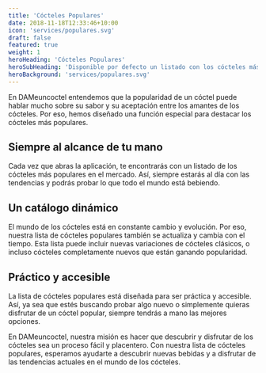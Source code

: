 ```yaml
---
title: 'Cócteles Populares'
date: 2018-11-18T12:33:46+10:00
icon: 'services/populares.svg'
draft: false
featured: true
weight: 1
heroHeading: 'Cócteles Populares'
heroSubHeading: 'Disponible por defecto un listado con los cócteles más populares de la aplicación'
heroBackground: 'services/populares.svg'
---
```


En DAMeuncoctel entendemos que la popularidad de un cóctel puede hablar mucho sobre su sabor y su aceptación entre los amantes de los cócteles. Por eso, hemos diseñado una función especial para destacar los cócteles más populares.

## Siempre al alcance de tu mano

Cada vez que abras la aplicación, te encontrarás con un listado de los cócteles más populares en el mercado. Así, siempre estarás al día con las tendencias y podrás probar lo que todo el mundo está bebiendo. 

## Un catálogo dinámico

El mundo de los cócteles está en constante cambio y evolución. Por eso, nuestra lista de cócteles populares también se actualiza y cambia con el tiempo. Esta lista puede incluir nuevas variaciones de cócteles clásicos, o incluso cócteles completamente nuevos que están ganando popularidad.

## Práctico y accesible

La lista de cócteles populares está diseñada para ser práctica y accesible. Así, ya sea que estés buscando probar algo nuevo o simplemente quieras disfrutar de un cóctel popular, siempre tendrás a mano las mejores opciones. 

En DAMeuncoctel, nuestra misión es hacer que descubrir y disfrutar de los cócteles sea un proceso fácil y placentero. Con nuestra lista de cócteles populares, esperamos ayudarte a descubrir nuevas bebidas y a disfrutar de las tendencias actuales en el mundo de los cócteles.

